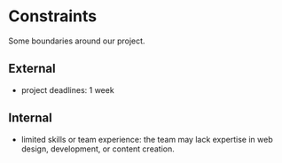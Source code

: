 # Constraints

Some boundaries around our project.

## External

- project deadlines: 1 week 

## Internal

- limited skills or team experience: the team may lack expertise in web design,
  development, or content creation.
